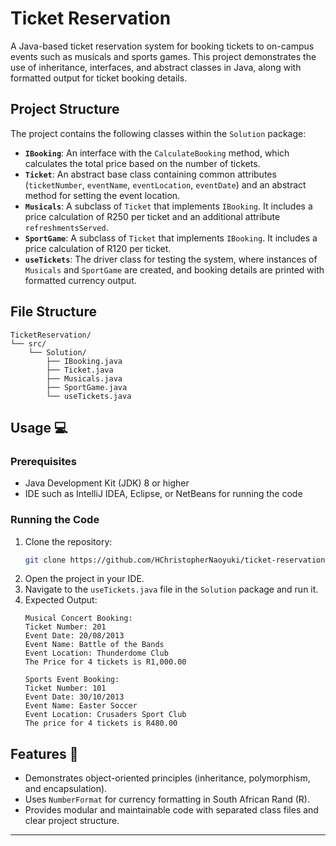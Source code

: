 # Ticket Reservation

A Java-based ticket reservation system for booking tickets to on-campus events such as musicals and sports games. This project demonstrates the use of inheritance, interfaces, and abstract classes in Java, along with formatted output for ticket booking details.

## Project Structure

The project contains the following classes within the `Solution` package:

- **`IBooking`**: An interface with the `CalculateBooking` method, which calculates the total price based on the number of tickets.
- **`Ticket`**: An abstract base class containing common attributes (`ticketNumber`, `eventName`, `eventLocation`, `eventDate`) and an abstract method for setting the event location.
- **`Musicals`**: A subclass of `Ticket` that implements `IBooking`. It includes a price calculation of R250 per ticket and an additional attribute `refreshmentsServed`.
- **`SportGame`**: A subclass of `Ticket` that implements `IBooking`. It includes a price calculation of R120 per ticket.
- **`useTickets`**: The driver class for testing the system, where instances of `Musicals` and `SportGame` are created, and booking details are printed with formatted currency output.

## File Structure

```plaintext
TicketReservation/
└── src/
    └── Solution/
        ├── IBooking.java
        ├── Ticket.java
        ├── Musicals.java
        ├── SportGame.java
        └── useTickets.java
```

## Usage 💻

### Prerequisites
- Java Development Kit (JDK) 8 or higher
- IDE such as IntelliJ IDEA, Eclipse, or NetBeans for running the code

### Running the Code
1. Clone the repository:
   ```bash
   git clone https://github.com/HChristopherNaoyuki/ticket-reservation.git
   ```
2. Open the project in your IDE.
3. Navigate to the `useTickets.java` file in the `Solution` package and run it.
4. Expected Output:
   ```
   Musical Concert Booking:
   Ticket Number: 201
   Event Date: 20/08/2013
   Event Name: Battle of the Bands
   Event Location: Thunderdome Club
   The Price for 4 tickets is R1,000.00

   Sports Event Booking:
   Ticket Number: 101
   Event Date: 30/10/2013
   Event Name: Easter Soccer
   Event Location: Crusaders Sport Club
   The price for 4 tickets is R480.00
   ```

## Features 🌟
- Demonstrates object-oriented principles (inheritance, polymorphism, and encapsulation).
- Uses `NumberFormat` for currency formatting in South African Rand (R).
- Provides modular and maintainable code with separated class files and clear project structure.

---

